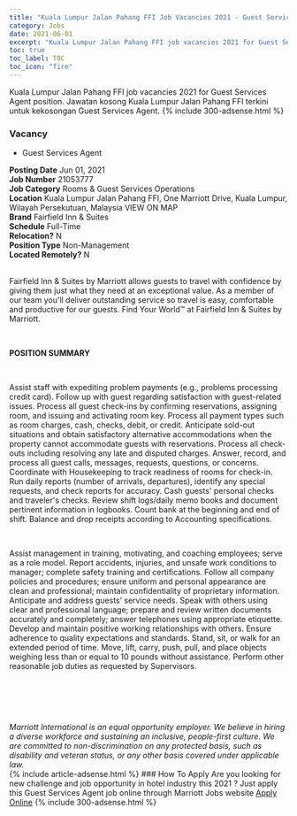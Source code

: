 ```yaml
---
title: "Kuala Lumpur Jalan Pahang FFI Job Vacancies 2021 - Guest Services Agent" 
category: Jobs 
date: 2021-06-01 
excerpt: "Kuala Lumpur Jalan Pahang FFI job vacancies 2021 for Guest Services Agent position. Jawatan kosong Kuala Lumpur Jalan Pahang FFI terkini untuk kekosongan Guest Services Agent." 
toc: true 
toc_label: TOC 
toc_icon: "fire" 
--- 
```


Kuala Lumpur Jalan Pahang FFI job vacancies 2021 for Guest Services Agent position. Jawatan kosong Kuala Lumpur Jalan Pahang FFI terkini untuk kekosongan Guest Services Agent. 
{% include 300-adsense.html %} 
### Vacancy 
- Guest Services Agent 
<div><div><b>Posting Date</b> Jun 01, 2021<br><b>Job Number</b> 21053777<br><b>Job Category</b> Rooms &amp; Guest Services Operations<br><b>Location</b> Kuala Lumpur Jalan Pahang FFI, One Marriott Drive, Kuala Lumpur, Wilayah Persekutuan, Malaysia VIEW ON MAP<br><b>Brand</b> Fairfield Inn &amp; Suites<br><b>Schedule</b> Full-Time<br><b>Relocation?</b> N<br><b>Position Type</b> Non-Management<br><b>Located Remotely?</b> N<br><br><p>Fairfield Inn &amp; Suites by Marriott allows guests to travel with confidence by giving them just what they need at an exceptional value. As a member of our team you'll deliver outstanding service so travel is easy, comfortable and productive for our guests. Find Your World&#8482; at Fairfield Inn &amp; Suites by Marriott.</p><br></div><div> <p><strong>POSITION SUMMARY</strong></p> <p>&#160;</p> <p>Assist staff with expediting problem payments (e.g., problems processing credit card). Follow up with guest regarding satisfaction with guest-related issues. Process all guest check-ins by confirming reservations, assigning room, and issuing and activating room key. Process all payment types such as room charges, cash, checks, debit, or credit. Anticipate sold-out situations and obtain satisfactory alternative accommodations when the property cannot accommodate guests with reservations. Process all check-outs including resolving any late and disputed charges. Answer, record, and process all guest calls, messages, requests, questions, or concerns. Coordinate with Housekeeping to track readiness of rooms for check-in. Run daily reports (number of arrivals, departures), identify any special requests, and check reports for accuracy. Cash guests' personal checks and traveler's checks. Review shift logs/daily memo books and document pertinent information in logbooks. Count bank at the beginning and end of shift. Balance and drop receipts according to Accounting specifications.</p> <p>&#160;</p> <p>Assist management in training, motivating, and coaching employees; serve as a role model. Report accidents, injuries, and unsafe work conditions to manager; complete safety training and certifications. Follow all company policies and procedures; ensure uniform and personal appearance are clean and professional; maintain confidentiality of proprietary information. Anticipate and address guests&#8217; service needs. Speak with others using clear and professional language; prepare and review written documents accurately and completely; answer telephones using appropriate etiquette. Develop and maintain positive working relationships with others. Ensure adherence to quality expectations and standards. Stand, sit, or walk for an extended period of time. Move, lift, carry, push, pull, and place objects weighing less than or equal to 10 pounds without assistance. Perform other reasonable job duties as requested by Supervisors.</p> <p>&#160;</p> <p>&#160;</p> </div> <div> &#160;</div> <em>Marriott International is an equal opportunity employer.&#160;We believe in hiring a diverse workforce and sustaining an inclusive, people-first culture.&#160;We are committed to non-discrimination on&#160;any&#160;protected&#160;basis, such as disability and veteran status, or any other basis covered under applicable law.</em><br></div> 
{% include article-adsense.html %} 
### How To Apply 
Are you looking for new challenge and job opportunity in hotel industry this 2021 ?
Just apply this Guest Services Agent job online through Marriott Jobs website 
<a href="https://jobs.marriott.com/marriott/jobs/21053777?lang=en-us" class="btn btn--info" target="_blank" rel="nofollow noopenner">Apply Online</a> 
{% include 300-adsense.html %} 